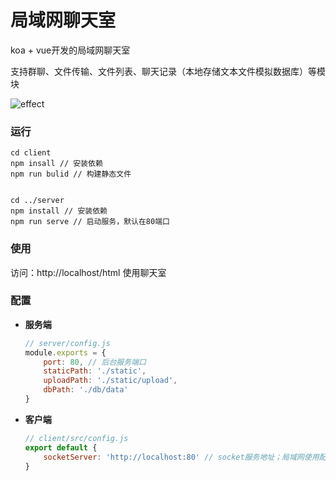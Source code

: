 # 局域网聊天室
koa + vue开发的局域网聊天室

支持群聊、文件传输、文件列表、聊天记录（本地存储文本文件模拟数据库）等模块

![effect](http://suohb.com/images/effect.png)



### 运行

```
cd client
npm insall // 安装依赖
npm run bulid // 构建静态文件


cd ../server
npm install // 安装依赖
npm run serve // 启动服务，默认在80端口

```

### 使用

 访问：http://localhost/html 使用聊天室

### 配置

* **服务端**

  ```javascript
  // server/config.js
  module.exports = {
      port: 80, // 后台服务端口
      staticPath: './static',
      uploadPath: './static/upload',
      dbPath: './db/data'
  }
  ```

  

* **客户端**

  ```javascript
  // client/src/config.js 
  export default {
      socketServer: 'http://localhost:80' // socket服务地址；局域网使用配置本机IP地址
  }
  ```

  

